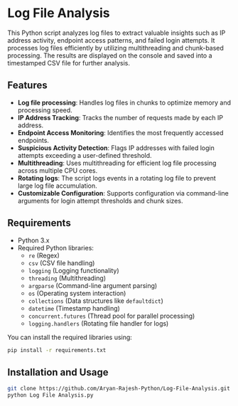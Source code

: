 # Log File Analysis

This Python script analyzes log files to extract valuable insights such as IP address activity, endpoint access patterns, and failed login attempts. It processes log files efficiently by utilizing multithreading and chunk-based processing. The results are displayed on the console and saved into a timestamped CSV file for further analysis.

## Features

- **Log file processing**: Handles log files in chunks to optimize memory and processing speed.
- **IP Address Tracking**: Tracks the number of requests made by each IP address.
- **Endpoint Access Monitoring**: Identifies the most frequently accessed endpoints.
- **Suspicious Activity Detection**: Flags IP addresses with failed login attempts exceeding a user-defined threshold.
- **Multithreading**: Uses multithreading for efficient log file processing across multiple CPU cores.
- **Rotating logs**: The script logs events in a rotating log file to prevent large log file accumulation.
- **Customizable Configuration**: Supports configuration via command-line arguments for login attempt thresholds and chunk sizes.

## Requirements

- Python 3.x
- Required Python libraries:
  - `re` (Regex)
  - `csv` (CSV file handling)
  - `logging` (Logging functionality)
  - `threading` (Multithreading)
  - `argparse` (Command-line argument parsing)
  - `os` (Operating system interaction)
  - `collections` (Data structures like `defaultdict`)
  - `datetime` (Timestamp handling)
  - `concurrent.futures` (Thread pool for parallel processing)
  - `logging.handlers` (Rotating file handler for logs)

You can install the required libraries using:
```bash
pip install -r requirements.txt
```
## Installation and Usage

   ```bash
   git clone https://github.com/Aryan-Rajesh-Python/Log-File-Analysis.git
   python Log File Analysis.py
